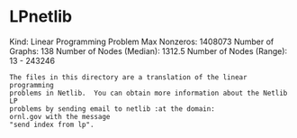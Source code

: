 # LPnetlib

Kind: Linear Programming Problem
Max Nonzeros: 1408073
Number of Graphs: 138
Number of Nodes (Median): 1312.5
Number of Nodes (Range): 13 - 243246

```
The files in this directory are a translation of the linear programming
problems in Netlib.  You can obtain more information about the Netlib LP
problems by sending email to netlib :at the domain:
ornl.gov with the message
"send index from lp".
```